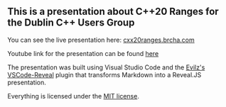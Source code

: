 ## This is a presentation about C++20 Ranges for the Dublin C++ Users Group

You can see the live presentation here: [cxx20ranges.brcha.com](https://cxx20ranges.brcha.com)

Youtube link for the presentation can be found [here](https://youtu.be/gcuiHA1DhvA)

The presentation was built using Visual Studio Code and the [Evilz's VSCode-Reveal](https://github.com/evilz/vscode-reveal/) plugin that transforms Markdown into a Reveal.JS presentation.

Everything is licensed under the [MIT license](https://choosealicense.com/licenses/mit/).